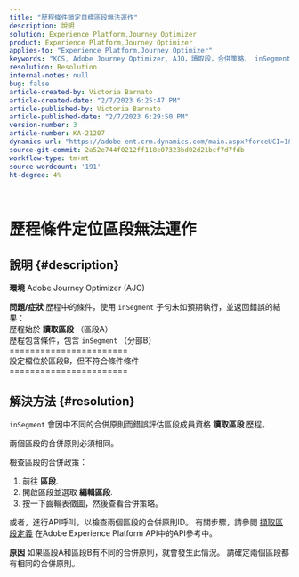 ```yaml
---
title: "歷程條件鎖定目標區段無法運作"
description: 說明
solution: Experience Platform,Journey Optimizer
product: Experience Platform,Journey Optimizer
applies-to: "Experience Platform,Journey Optimizer"
keywords: "KCS, Adobe Journey Optimizer, AJO，讀取段，合併策略， inSegment子句"
resolution: Resolution
internal-notes: null
bug: false
article-created-by: Victoria Barnato
article-created-date: "2/7/2023 6:25:47 PM"
article-published-by: Victoria Barnato
article-published-date: "2/7/2023 6:29:50 PM"
version-number: 3
article-number: KA-21207
dynamics-url: "https://adobe-ent.crm.dynamics.com/main.aspx?forceUCI=1&pagetype=entityrecord&etn=knowledgearticle&id=b8c3cbd1-14a7-ed11-aad1-6045bd0065f9"
source-git-commit: 2a52e744f0212ff118e07323bd02d21bcf7d7fdb
workflow-type: tm+mt
source-wordcount: '191'
ht-degree: 4%

---
```


# 歷程條件定位區段無法運作

## 說明 {#description}

<b>環境</b>
Adobe Journey Optimizer (AJO)


<b>問題/症狀</b>
歷程中的條件，使用 `inSegment` 子句未如預期執行，並返回錯誤的結果：
<br>歷程始於 <b>讀取區段</b> （區段A）
<br>歷程包含條件，包含 `inSegment` （分部B）
<br>=======================
<br>設定檔位於區段B，但不符合條件條件
<br>=======================

## 解決方法 {#resolution}


`inSegment` 會因中不同的合併原則而錯誤評估區段成員資格 <b>讀取區段 </b>歷程。

兩個區段的合併原則必須相同。

檢查區段的合併政策：

1. 前往 <b>區段</b>.
2. 開啟區段並選取 <b>編輯區段</b>.
3. 按一下齒輪表徵圖，然後查看合併策略。


或者，進行API呼叫，以檢查兩個區段的合併原則ID。 有關步驟，請參閱 [擷取區段定義](https://developer.adobe.com/experience-platform-apis/references/segmentation/#tag/Segment-definitions/operation/retrieveSegmentDefinitionById) 在Adobe Experience Platform API中的API參考中。


<b>原因</b>
如果區段A和區段B有不同的合併原則，就會發生此情況。 請確定兩個區段都有相同的合併原則。
